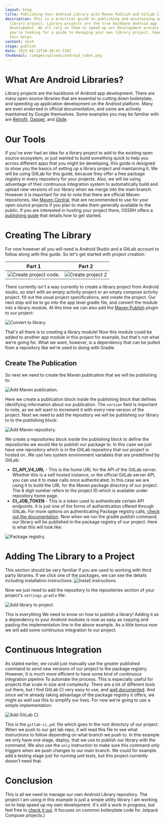 ```yaml
---
layout: blog
title: Publishing Your Android Library with Maven Publish and GitLab CI
description: This is a practical guide to publishing and maintaining an Android
  library project. Library projects are the true backbone Android app
  development. We all rely on them to speed up our development process. If
  you're looking for a guide to managing your own library project, hopefully
  this helps.
content: tech
stage: publish
date: 2023-06-12T10:28:41.510Z
thumbnail: /images/uploads/android_robot.png
---
```

# What Are Android Libraries?

L﻿ibrary projects are the backbone of Android app development. There are many open source libraries that are essential to cutting down boilerplate, and speeding up application development on the Android platform. Many are even endorsed in official documentation, and some are actively maintained by Google themselves. Some examples you may be familiar with are [Retrofit](https://square.github.io/retrofit/), [Dagger](https://dagger.dev/), and [Glide](https://bumptech.github.io/glide/).

# Our Tools

If you've ever had an idea for a library project to add to the existing open source ecosystem, or just wanted to build something quick to help you across different apps that you might be developing, this guide is designed to show you the basics of setting up a library project and maintaining it. We will be using GitLab for this guide, because they offer a free package registry in every repository for your projects. Also, we will be using advantage of their continuous integration system to automatically build and upload new versions of our library when we merge into the main branch. However it is important for me to note that there are official Maven repositories, like [Maven Central](https://central.sonatype.com/), that are recommended to use for your open source projects if you plan to make them generally available to the public. If you are interested in hosting your project there, OSSRH offers a [publishing guide](https://central.sonatype.org/publish/publish-guide/#deployment) that details how to get started.

# Creating The Library

For now however all you will need is Android Studio and a GitLab account to follow along with this guide. So let's get started with project creation:

| Part 1 | Part 2 |
|---|---|
| ![Create project code.](/images/uploads/create-project.png)|  ![Create project 2](/images/uploads/create-project-2.png) |
There currently isn't a way currently to create a library project from Android studio, so start with an empty activity project or an empty compose activity project. fill out the usual project specifications, and create the project. Our next step will be to go into the app level gradle file, and convert the module into a library module. At this time we can also add the [Maven Publish](https://docs.gradle.org/current/userguide/publishing_maven.html) plugin to our project:

![Convert to library.](/images/uploads/convert-to-library.png)

That's all there is to creating a library module! Now this module could be added to another app module in this project for example, but that's not what we're going for. What we want, however, is a dependency that can be pulled from a repository like we're used to doing with Gradle. 

## Create The Publication

So next we need to create the Maven publication that we will be publishing to:


![Add Maven publication.](/images/uploads/add-publication.png)


Here we create a publication block inside the publishing block that defines identifying information about our publication. The `version` field is important to note, as we will want to increment it with every new version of the project. Next we need to add the repository we will be publishing our library to to the publishing block:

![Add Maven repository.](/images/uploads/add-repository.png)

We create a repositories block inside the publishing block to define the repositories we would like to publish our package to. In this case we just have one repository which is in the GitLab repository that our project is hosted on. We use two system environment variables that are predefined by GitLab:

* **CI_API_V4_URL** - This is the home URL for the API of the GitLab server. Whether this is a self hosted instance, or the official GitLab server API, you can use it to make calls once authenticated. In this case we are using it to build the URL for the Maven package directory of our project. The 8 digit number refers to the project ID which is available under repository home page.
* **CI_JOB_TOKEN** - This is a token used to authenticate certain API endpoints. It is just one of the forms of authentication offered through GitLab. For more options on authenticating Package registry calls, [check out the documentation](https://docs.gitlab.com/ee/user/packages/maven_repository/).
  Now when we run the gradle publish command, our library will be published in the package registry of our project. Here is what this will look like: 
  
![Package registry.](/images/uploads/package-registry.png)

# Adding The Library to a Project

This section should be very familiar if you are used to working with third party libraries. If we click one of the packages, we can see the details including installation instructions:
![Install instructions.](/images/uploads/install-instructions.png)

Now we just need to add the repository to the repositories section of your project's `settings.gradle` file:

![Add library to project.](/images/uploads/add-library-as-dependency.png)

This is everything We need to know on how to publish a library! Adding it as a dependency to your Android modules is now as easy as copying and pasting the implementation line in the above example. As a little bonus now we will add some continuous integration to our project.

# Continuous Integration

As stated earlier, we could just manually use the greater published command to send new versions of our project to the package registry. However, It is much more efficient to have some kind of continuous integration pipeline To automate the process. This is especially useful for projects that scale in size and complexity. There are a lot of different tools out there, but I find GitLab CI very easy to use, and [well documented](https://docs.gitlab.com/ee/ci/yaml/gitlab_ci_yaml.html). And since we're already taking advantage of the package registry it offers, we might as well use this to simplify our lives. For now we're going to use a simple implementation:

![Add GitLab CI.](/images/uploads/add-gitlab-ci.png)

This is the `gitlab-ci.yml` file which goes In the root directory of our project. When we push to our get lab repo, it will read this file to see what instructions to follow depending on what branch we push to. In this example we only have one stage, deploy, that we use to publish our library with the command. We also use the `only` instruction to make sure this command only triggers when we push changes to our main branch. We could for example add a testing stage just for running unit tests, but this project currently doesn't need that.

# Conclusion

This is all we need to manage our own Android Library repository. The project I am using in this example is just a simple utility library I am working on to help speed up my own development. It's still a work in progress, but feel free to [check it out](https://gitlab.com/rdugue1/PhitoArch). It focuses on common boilerplate code for Jetpack Compose projects.)